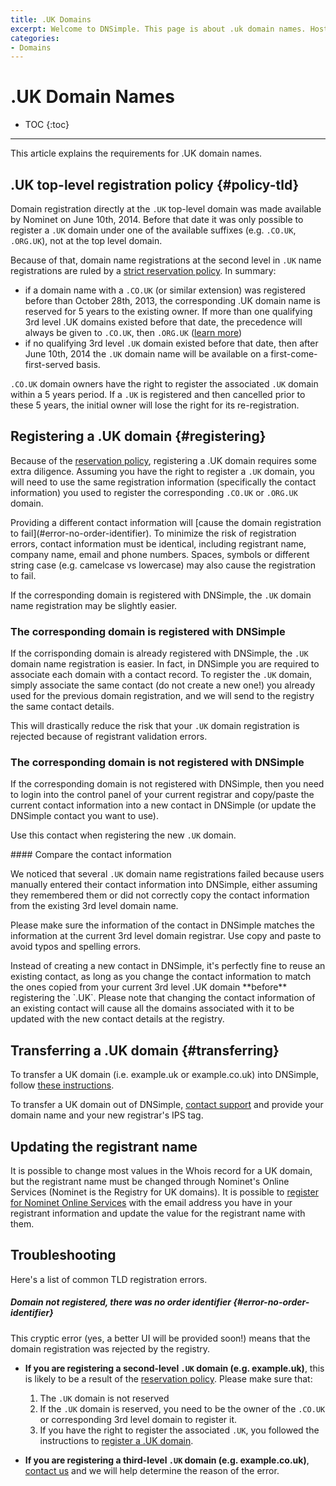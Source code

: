 ```yaml
---
title: .UK Domains
excerpt: Welcome to DNSimple. This page is about .uk domain names. Hosted DNS has never been this easy.
categories:
- Domains
---
```


# .UK Domain Names

* TOC
{:toc}

---

This article explains the requirements for .UK domain names.

## .UK top-level registration policy {#policy-tld}

Domain registration directly at the `.UK` top-level domain was made available by Nominet on June 10th, 2014. Before that date it was only possible to register a `.UK` domain under one of the available suffixes (e.g. `.CO.UK`, `.ORG.UK`), not at the top level domain.

Because of that, domain name registrations at the second level in `.UK` name registrations are ruled by a [strict reservation policy](http://registrars.nominet.org.uk/sites/default/files/sldr_rules_140507_final_0.pdf). In summary:

- if a domain name with a `.CO.UK` (or similar extension) was registered before than October 28th, 2013, the corresponding .UK domain name is reserved for 5 years to the existing owner. If more than one qualifying 3rd level .UK domains existed before that date, the precedence will always be given to `.CO.UK`, then `.ORG.UK` ([learn more](http://registrars.nominet.org.uk/sites/default/files/sldr_rules_140507_final_0.pdf))
- if no qualifying 3rd level `.UK` domain existed before that date, then after June 10th, 2014 the `.UK` domain name will be available on a first-come-first-served basis.

`.CO.UK` domain owners have the right to register the associated `.UK` domain within a 5 years period. If a `.UK` is registered and then cancelled prior to these 5 years, the initial owner will lose the right for its re-registration.

## Registering a .UK domain {#registering}

Because of the [reservation policy](#policy-tld), registering a .UK domain requires some extra diligence. Assuming you have the right to register a `.UK` domain, you will need to use the same registration information (specifically the contact information) you used to register the corresponding `.CO.UK` or `.ORG.UK` domain.

<warning>
Providing a different contact information will [cause the domain registration to fail](#error-no-order-identifier). To minimize the risk of registration errors, contact information must be identical, including registrant name, company name, email and phone numbers. Spaces, symbols or different string case (e.g. camelcase vs lowercase) may also cause the registration to fail.
</warning>

If the corresponding domain is registered with DNSimple, the `.UK` domain name registration may be slightly easier.

### The corresponding domain is registered with DNSimple

If the corrisponding domain is already registered with DNSimple, the `.UK` domain name registration is easier. In fact, in DNSimple you are required to associate each domain with a contact record. To register the `.UK` domain, simply associate the same contact (do not create a new one!) you already used for the previous domain registration, and we will send to the registry the same contact details.

This will drastically reduce the risk that your `.UK` domain registration is rejected because of registrant validation errors.

### The corresponding domain is not registered with DNSimple

If the corresponding domain is not registered with DNSimple, then you need to login into the control panel of your current registrar and copy/paste the current contact information into a new contact in DNSimple (or update the DNSimple contact you want to use).

Use this contact when registering the new `.UK` domain.

<note>
#### Compare the contact information

We noticed that several `.UK` domain name registrations failed because users manually entered their contact information into DNSimple, either assuming they remembered them or did not correctly copy the contact information from the existing 3rd level domain name.

Please make sure the information of the contact in DNSimple matches the information at the current 3rd level domain registrar. Use copy and paste to avoid typos and spelling errors.
</note>

<callout>
Instead of creating a new contact in DNSimple, it's perfectly fine to reuse an existing contact, as long as you change the contact information to match the ones copied from your current 3rd level .UK domain **before** registering the `.UK`. Please note that changing the contact information of an existing contact will cause all the domains associated with it to be updated with the new contact details at the registry.
</callout>

## Transferring a .UK domain {#transferring}

To transfer a UK domain (i.e. example.uk or example.co.uk) into DNSimple, follow [these instructions](/articles/transferring-uk-domain/).

To transfer a UK domain out of DNSimple, [contact support](https://dnsimple.com/contact) and provide your domain name and your new registrar's IPS tag.

## Updating the registrant name

It is possible to change most values in the Whois record for a UK domain, but the registrant name must be changed through Nominet's Online Services (Nominet is the Registry for UK domains). It is possible to [register for Nominet Online Services](https://secure.nominet.org.uk/auth/login.html) with the email address you have in your registrant information and update the value for the registrant name with them.

## Troubleshooting

Here's a list of common TLD registration errors.

##### Domain not registered, there was no order identifier {#error-no-order-identifier}

This cryptic error (yes, a better UI will be provided soon!) means that the domain registration was rejected by the registry.

- **If you are registering a second-level `.UK` domain (e.g. example.uk)**, this is likely to be a result of the [reservation policy](#policy-tld). Please make sure that:
  1. The `.UK` domain is not reserved
  1. If the `.UK` domain is reserved, you need to be the owner of the `.CO.UK` or corresponding 3rd level domain to register it.
  1. If you have the right to register the associated `.UK`, you followed the instructions to [register a .UK domain](#registering).

- **If you are registering a third-level `.UK` domain (e.g. example.co.uk)**, [contact us](https://dnsimple.com/contact) and we will help determine the reason of the error.
